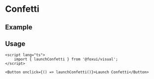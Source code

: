 <script lang="ts">
	import ConfettiExample from './Example.svelte';
</script>

# Confetti

## Example

<ConfettiExample />

## Usage

```svelte
<script lang="ts">
	import { launchConfetti } from '@foxui/visual';
</script>

<Button onclick={() => launchConfetti()}>Launch Confetti</Button>
```